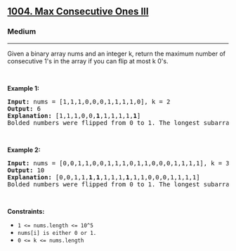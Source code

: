 <h2><a href="https://leetcode.com/problems/max-consecutive-ones-iii/">1004. Max Consecutive Ones III</a></h2><h3>Medium</h3><hr><div><p>Given a binary array 
  nums and an integer k, return the maximum number of consecutive 1's in the array if you can flip at most k 0's.</p>
  
  <p>&nbsp;</p>
<p><strong>Example 1:</strong></p>
<pre><strong>Input:</strong> nums = [1,1,1,0,0,0,1,1,1,1,0], k = 2
<strong>Output:</strong> 6
<strong>Explanation:</strong> [1,1,1,0,0,<strong>1</strong>,1,1,1,1,<strong>1</strong>]
Bolded numbers were flipped from 0 to 1. The longest subarray is underlined.
</pre>

  <p>&nbsp;</p>
<p><strong>Example 2:</strong></p>
<pre><strong>Input:</strong> nums = [0,0,1,1,0,0,1,1,1,0,1,1,0,0,0,1,1,1,1], k = 3
<strong>Output:</strong> 10
<strong>Explanation:</strong> [0,0,1,1,<strong>1</strong>,<strong>1</strong>,1,1,1,<strong>1</strong>,1,1,0,0,0,1,1,1,1]
Bolded numbers were flipped from 0 to 1. The longest subarray is underlined.
</pre>
  
  <p>&nbsp;</p>
<p><strong>Constraints:</strong></p>
<ul>
	<li><code>1 <= nums.length <= 10^5</code></li>
  <li><code>nums[i] is either 0 or 1.</code></li>
  <li><code>0 <= k <= nums.length</code></li>
</ul>
</div>
